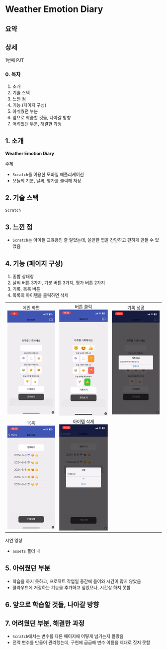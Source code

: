 # Weather Emotion Diary

## 요약

## 상세

1번째 PJT

### 0. 목차

1. 소개
2. 기술 스택
3. 느낀 점
4. 기능 (페이지 구성)
5. 아쉬웠던 부분
6. 앞으로 학습할 것들, 나아갈 방향
7. 어려웠던 부분, 해결한 과정

## 1. 소개

**Weather Emotion Diary**

주제

- `Scratch`를 이용한 모바일 애플리케이션
- 오늘의 기분, 날씨, 평가를 클릭해 저장

## 2. 기술 스택

`Scratch`

## 3. 느낀 점

- `Scratch`는 아이들 교육용인 줄 알았는데, 쓸만한 앱을 간단하고 편하게 만들 수 있었음

## 4. 기능 (페이지 구성)

1. 종합 상태창
2. 날씨 버튼 3가지, 기분 버튼 3가지, 평가 버튼 2가지
3. 기록, 목록 버튼
4. 목록의 아이템을 클릭하면 삭제

|                                                  |                                                        |                                                  |
| :----------------------------------------------: | :----------------------------------------------------: | :----------------------------------------------: |
| 메인 화면 ![메인 화면](./assets/01-메인화면.png) |    버튼 클릭 ![버튼 클릭](./assets/02-버튼클릭.png)    | 기록 성공 ![기록 성공](./assets/03-기록성공.png) |
|        목록 ![목록](./assets/04-목록.png)        | 아이템 삭제 ![아이템 삭제](./assets/05-아이템삭제.png) |                                                  |

시연 영상

- `assets` 폴더 내

## 5. 아쉬웠던 부분

- 학습을 하지 못하고, 프로젝트 작업일 중간에 들어와 시간이 많지 않았음
- 클라우드에 저장하는 기능을 추가하고 싶었으나, 시간상 하지 못함

## 6. 앞으로 학습할 것들, 나아갈 방향

## 7. 어려웠던 부분, 해결한 과정

- `Scratch`에서는 변수를 다른 페이지에 어떻게 넘기는지 몰랐음
- 전역 변수를 만들어 관리했는데, 구현에 급급해 변수 이름을 제대로 짓지 못함
